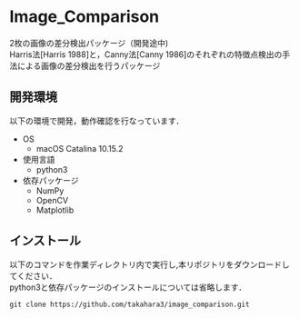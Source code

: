 # Image_Comparison
2枚の画像の差分検出パッケージ（開発途中)  
Harris法[Harris 1988]と，Canny法[Canny 1986]のそれぞれの特徴点検出の手法による画像の差分検出を行うパッケージ

## 開発環境
以下の環境で開発，動作確認を行なっています．
* OS
  - macOS Catalina 10.15.2
* 使用言語
  - python3
* 依存パッケージ
  - NumPy
  - OpenCV
  - Matplotlib

## インストール
以下のコマンドを作業ディレクトリ内で実行し,本リポジトリをダウンロードしてください．  
python3と依存パッケージのインストールについては省略します．
```
git clone https://github.com/takahara3/image_comparison.git
```
##

